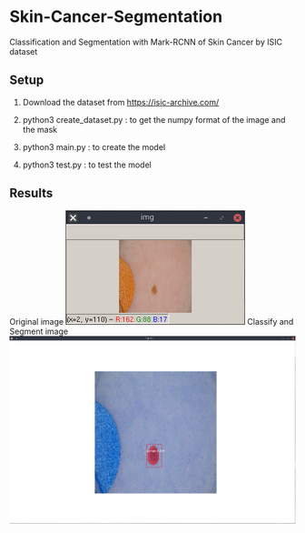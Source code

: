 # Skin-Cancer-Segmentation
Classification and Segmentation with Mark-RCNN of Skin Cancer by ISIC dataset 

## Setup

1) Download the dataset from https://isic-archive.com/

2) python3 create_dataset.py : to get the numpy format of the image and the mask

3) python3 main.py : to create the model

4) python3 test.py : to test the model

## Results

Original image
![Alt Text](https://github.com/0x5eba/Skin-Cancer-Segmentation/blob/master/Nei/4554.png)
Classify and Segment image
![Alt Text](https://github.com/0x5eba/Skin-Cancer-Segmentation/blob/master/Nei/4554res.png)
